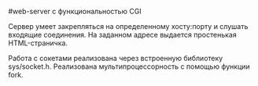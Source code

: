 #web-server с функциональностью CGI

Сервер умеет закрепляться на определенному хосту:порту и слушать входящие соединения. На заданном адресе выдается простенькая HTML-страничка. 

Работа с сокетами реализована через встроенную библиотеку sys/socket.h. 
Реализована мультипроцессорность с помощью функции fork.